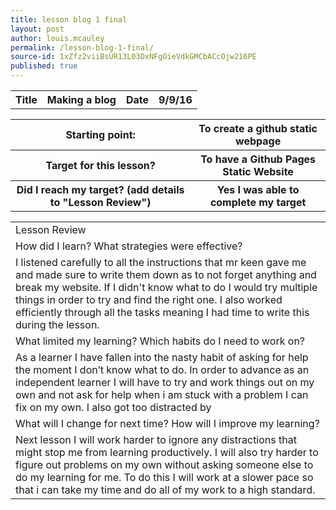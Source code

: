 ```yaml
---
title: lesson blog 1 final
layout: post
author: louis.mcauley
permalink: /lesson-blog-1-final/
source-id: 1xZfz2viiBsUR13L03DxNFgOieVdkGMCbACcOjw216PE
published: true
---
```

<table>
  <tr>
    <th>Title</th>
    <th>Making a blog</th>
    <th>Date</th>
    <th>9/9/16</th>
  </tr>
</table>


<table>
  <tr>
    <th>Starting point:</th>
    <th>To create a github static webpage</th>
  </tr>
  <tr>
    <th>Target for this lesson?</th>
    <th>To have a Github Pages Static Website</th>
  </tr>
  <tr>
    <th>Did I reach my target? 
(add details to "Lesson Review")</th>
    <th>Yes I was able to complete my target </th>
  </tr>
</table>


<table>
  <tr>
    <td>Lesson Review</td>
  </tr>
  <tr>
    <td>How did I learn? What strategies were effective? </td>
  </tr>
  <tr>
    <td>I listened carefully to all the instructions that mr keen gave me and made sure to write them down as to not forget anything and break my website. If I didn't know what to do I would try multiple things in order to try and find the right one. I also worked efficiently through all the tasks meaning I had time to write this during the lesson. </td>
  </tr>
  <tr>
    <td>What limited my learning? Which habits do I need to work on? </td>
  </tr>
  <tr>
    <td>As a learner I have fallen into the nasty habit of asking for help the moment I don’t know what to do. In order to advance as an independent learner I will have to try and work things out on my own and not ask for help when i am stuck with a problem I can fix on my own. I also got too distracted by </td>
  </tr>
  <tr>
    <td>What will I change for next time? How will I improve my learning?</td>
  </tr>
  <tr>
    <td>Next lesson I will work harder to ignore any distractions that might stop me from learning productively. I will also try harder to figure out problems on my own without asking someone else to do my learning for me. To do this I will work at a slower pace so that i can take my time and do all of my work to a high standard.</td>
  </tr>
</table>



